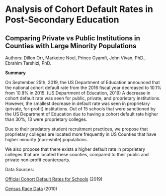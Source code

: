# Analysis of Cohort Default Rates in Post-Secondary Education
## Comparing Private vs Public Institutions in Counties with Large Minority Populations

Authors: Dillon Orr, Marketne Noel, Prince Gyamfi, John Vivan, PhD., Ebrahim Tarshizi, PhD.

**Summary**

On September 25th, 2019, the US Department of Education announced that the national cohort default rate from the 2016 
fiscal year decreased to 10.1% from 10.8% in 2015. (US Department of Education, 2019) 
A decrease in cohort default rate was seen for public, private, and proprietary institutions. 
However, the smallest decrease in default rate was seen in proprietary (private, for-profit) institutions. 
Out of 15 schools that were sanctioned by the US Department of Education due to having a cohort default rate 
higher than 30%, 13 were proprietary colleges. 

Due to their predatory student recruitment practices, we propose that proprietary colleges are located more frequently in US Counties that have higher minority (non-white) populations. 

We also propose that there exists a higher default rate in proprietary colleges that are located these counties, compared to their public and private non-profit counterparts. 

Data Sources:

[Official Cohort Default Rates for Schools](https://www2.ed.gov/offices/OSFAP/defaultmanagement/cdr.html) (2019) 

[Census Race Data](https://www.census.gov/data/datasets/2010/demo/popest/modified-race-data-2010.html) (2010) 


